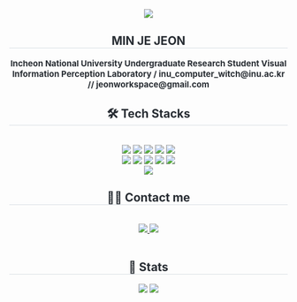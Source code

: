 <div align= "center">
    <img src="https://capsule-render.vercel.app/api?type=waving&color=auto&height=180&text=hi%20there!%20I'm%20MINJE&animation=fadeIn&fontColor=ffffff&fontSize=60" />
    </div>
    <div align= "center"> 
    <h2 style="border-bottom: 1px solid #d8dee4; color: #282d33;"> MIN JE JEON </h2>  
    <div style="font-weight: 700; font-size: 15px; text-align: center; color: #282d33;"> Incheon National University Undergraduate Research Student Visual Information Perception Laboratory / inu_computer_witch@inu.ac.kr // jeonworkspace@gmail.com </div> 
    </div>
    <div align= "center">
    <h2 style="border-bottom: 1px solid #d8dee4; color: #282d33;"> 🛠️ Tech Stacks </h2> <br> 
    <div style="margin: 0 auto; text-align: center;" align= "center"> <img src="https://img.shields.io/badge/C-A8B9CC?style=flat-square&logo=C&logoColor=white">
          <img src="https://img.shields.io/badge/Discord-5865F2?style=flat-square&logo=Discord&logoColor=white">
          <img src="https://img.shields.io/badge/Github-181717?style=flat-square&logo=Github&logoColor=white">
          <img src="https://img.shields.io/badge/Java-007396?style=flat-square&logo=Java&logoColor=white">
          <img src="https://img.shields.io/badge/Javascript-F7DF1E?style=flat-square&logo=Javascript&logoColor=white">
          <br/><img src="https://img.shields.io/badge/Keras-D00000?style=flat-square&logo=Keras&logoColor=white">
          <img src="https://img.shields.io/badge/Notion-000000?style=flat-square&logo=Notion&logoColor=white">
          <img src="https://img.shields.io/badge/Python-3776AB?style=flat-square&logo=Python&logoColor=white">
          <img src="https://img.shields.io/badge/PyTorch-EE4C2C?style=flat-square&logo=PyTorch&logoColor=white">
          <img src="https://img.shields.io/badge/Slack-4A154B?style=flat-square&logo=Slack&logoColor=white">
          <br/><img src="https://img.shields.io/badge/Tensorflow-FF6F00?style=flat-square&logo=Tensorflow&logoColor=white">
          </div>
    </div>
    <div align= "center">
    <h2 style="border-bottom: 1px solid #d8dee4; color: #282d33;"> 🧑‍💻 Contact me </h2> <br> 
    <div align= "center"> <a href=https://www.instagram.com/jeon_min_je/> <img src="https://img.shields.io/badge/Instagram-E4405F?style=flat-square&logo=Instagram&logoColor=white&link=https://www.instagram.com/jeon_min_je/"> </a>
         <a href=mailto:jeonworkspace@gmail.com> <img src="https://img.shields.io/badge/Gmail-EA4335?style=flat-square&logo=Gmail&logoColor=white&link=mailto:jeonworkspace@gmail.com"> </a>
          </div>  <br> 
    <div align= "center">  </div> 
    </div>
    <div align= "center"> 
    <h2 style="border-bottom: 1px solid #d8dee4; color: #282d33;"> 🏅 Stats </h2> <div align= "center"> <img src="https://github-readme-stats.vercel.app/api?username=MINJE-JEON&custom_title=MINJE-JEON's Github Stat&bg_color=180,000000,&title_color=ffffff&text_color=ffffff"
        /> <img src="https://github-readme-stats.vercel.app/api/top-langs/?username=MINJE-JEON&layout=compact&bg_color=180,000000,&title_color=ffffff&text_color=ffffff"
          /> </div> 
    </div>
    
